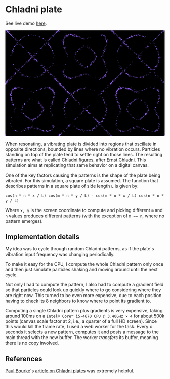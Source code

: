 
# Chladni plate

See live demo [here](https://luciopaiva.com/chladni).

![](screenshot.png)

When resonating, a vibrating plate is divided into regions that oscillate in opposite directions, bounded by lines where no vibration occurs. Particles standing on top of the plate tend to settle right on those lines. The resulting patterns are what is called [Chladni figures](https://en.wikipedia.org/wiki/Ernst_Chladni#Chladni_figures), after [Ernst Chladni](https://en.wikipedia.org/wiki/Ernst_Chladni). This simulation aims at replicating that same behavior on a digital canvas.

One of the key factors causing the patterns is the shape of the plate being vibrated. For this simulation, a square plate is assumed. The function that describes patterns in a square plate of side length `L` is given by:

    cos(n * π * x / L) cos(m * π * y / L) - cos(m * π * x / L) cos(n * π * y / L)

Where `x, y` is the screen coordinate to compute and picking different `m` and `n` values produces different patterns (with the exception of `m == n`, where no pattern emerges).

## Implementation details

My idea was to cycle through random Chladni patterns, as if the plate's vibration input frequency was changing periodically.

To make it easy for the CPU, I compute the whole Chladni pattern only once and then just simulate particles shaking and moving around until the next cycle.

Not only I had to compute the pattern, I also had to compute a gradient field so that particles could look up quickly where to go considering where they are right now. This turned to be even more expensive, due to each position having to check its 8 neighbors to know where to point its gradient to.

Computing a single Chladni pattern plus gradients is very expensive, taking around 100ms on a `Intel® Core™ i5-4670 CPU @ 3.40GHz × 4` for about 500k points (canvas scale factor at 2, i.e., a quarter of a full HD screen). Since this would kill the frame rate, I used a web worker for the task. Every x seconds it selects a new pattern, computes it and posts a message to the main thread with the new buffer. The worker *transfers* its buffer, meaning there is no copy involved.

## References

[Paul Bourke](https://twitter.com/pauldavidbourke)'s [article on Chladni plates](http://paulbourke.net/geometry/chladni/) was extremely helpful.
